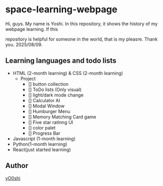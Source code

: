 # space-learning-webpage
Hi, guys. My name is Yoshi. In this repository, it shows the history of my webpage learning. If this 

repository is helpful for someone in the world, that is my pleasre. Thank you. 2025/08/09.

## Learning languages and todo lists

- HTML (2-month learning) &  CSS (2-month learning)
  - Project
    - [] button collection
    - [] ToDo lists (Only visual)
    - [] light/dark mode change
    - [] Calculator AI
    - [] Modal Window
    - [] Humburger Menu
    - [] Memory Matching Card game
    - [] Five star ratinng UI
    - [] color palet
    - [] Progress Bar
- Javascript (1-month learning)
- Python(1-month learning)
- React(just started learning)

## Author 

[yO0shi](https://github.com/yO0shi)
